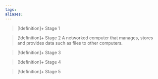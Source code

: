 ```yaml
---
tags:
aliases:
---
```


> [!definition]+ Stage 1
>

> [!definition]+ Stage 2
> A networked computer that manages, stores and provides data such as files to other computers.

> [!definition]+ Stage 3
>

> [!definition]+ Stage 4
>

> [!definition]+ Stage 5
>



